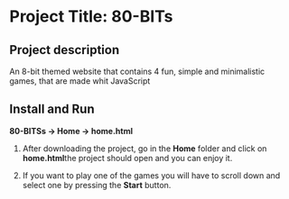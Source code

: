 
# Project Title: 80-BITs

## Project description
An 8-bit themed website that contains 4 fun, simple and minimalistic games, that are made whit JavaScript
## Install and Run
**80-BITSs -> Home -> home.html**

1. After downloading the project, go in the **Home** folder and click on **home.html**the project should open and you can enjoy it.

2. If you want to play one of the games you will have to scroll down and select one by pressing the **Start** button.

